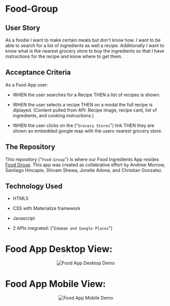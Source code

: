 # Food-Group

## User Story
As a foodie I want to make certain meals but don't know how. I want to be able to search for a list of ingredients as well a recipe.  Additionally I want to know what is the nearest grocery store to buy the ingredients so that I have instructions for the recipe and know where to get them.

## Acceptance Criteria
As a Food App user:
* WHEN the user searches for a Recipe THEN a list of recipes is shown.

* WHEN the user selects a recipe THEN on a modal the full recipe is diplayed. (Content pulled from API: Recipe image, recipe card, list of ingredients, and cooking instructions.)

* WHEN the user clicks on the ("`Grocery Stores`") link  THEN they are shown an embedded google map with the users nearest grocery store.


## The Repository
This repository ("`Food-Group`") is where our Food Ingredients App resides [Food Group](https://andrewmorrow.github.io/Food-Group/).  This app was created as collabrative effort by Andrew Morrow, Santiago Hincapie, Shivam Shewa, Jonelle Adona, and Christian Gonzalez.

## Technology Used
* HTML5

* CSS with Materialize framework

* Javascript

* 2 APIs inegrated: ("`Edamam and Google Places`")

# Food App Desktop View:
<p align="center">
  <img alt="Food App Desktop Demo" src="assets/images/desktop-food-demo.gif">
</p>

# Food App Mobile View:
<p align="center">
  <img alt="Food App Mobile Demo" src="assets/images/mobile-food-demo.gif">
</p>

